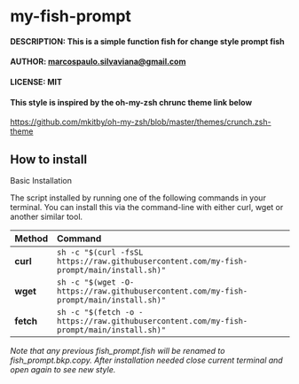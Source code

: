 # my-fish-prompt

#### DESCRIPTION: This is a simple function fish for change style prompt fish                   
                                                                        
#### AUTHOR: marcospaulo.silvaviana@gmail.com                                  
#### LICENSE: MIT                                                              
#### This style is inspired by the oh-my-zsh chrunc theme link below   

https://github.com/mkitby/oh-my-zsh/blob/master/themes/crunch.zsh-theme

## How to install

Basic Installation

The script installed by running one of the following commands in your terminal. You can install this via the command-line with either curl, wget or another similar tool.


| Method 	|  Command                                                                                    |
| :-------- | :------------------------------------------------------------------------------------------ |
| **curl**  |  `sh -c "$(curl -fsSL https://raw.githubusercontent.com/my-fish-prompt/main/install.sh)"`     |
| **wget**  |  `sh -c "$(wget -O- https://raw.githubusercontent.com/my-fish-prompt/main/install.sh)"`   |
| **fetch**	|  `sh -c "$(fetch -o - https://raw.githubusercontent.com/my-fish-prompt/main/install.sh)"` |


_Note that any previous fish_prompt.fish will be renamed to fish_prompt.bkp.copy. After installation needed close current terminal and open again to see new style._

